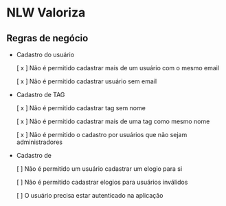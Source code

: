 # NLW Valoriza

## Regras de negócio

- Cadastro do usuário

  [ x ] Não é permitido cadastrar mais de um usuário com o mesmo email

  [ x ] Não é permitido cadastrar usuário sem email


- Cadastro de TAG

  [ x ] Não é permitido cadastrar tag sem nome

  [ x ] Não é permitido cadastrar mais de uma tag como mesmo nome

  [ x ] Não é permitido o cadastro por usuários que não sejam administradores


- Cadastro de 

  [ ] Não é permitido um usuário cadastrar um elogio para si

  [ ] Não é permitido cadastrar elogios para usuários inválidos

  [ ] O usuário precisa estar autenticado na aplicação